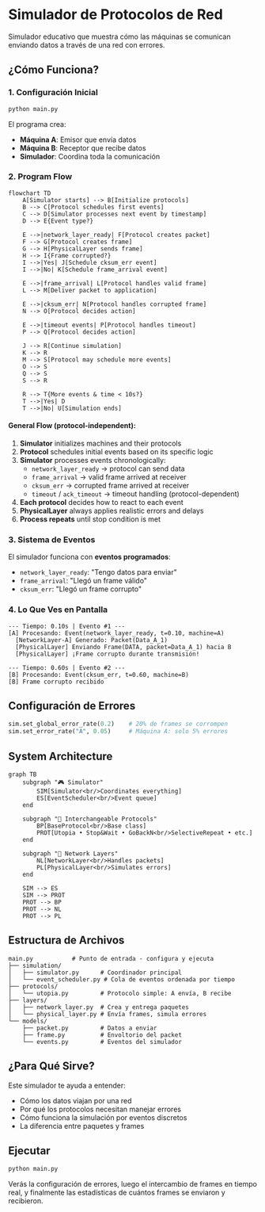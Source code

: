 # Simulador de Protocolos de Red

Simulador educativo que muestra cómo las máquinas se comunican enviando datos a través de una red con errores.

## ¿Cómo Funciona?

### 1. Configuración Inicial
```python
python main.py
```

El programa crea:
- **Máquina A**: Emisor que envía datos
- **Máquina B**: Receptor que recibe datos
- **Simulador**: Coordina toda la comunicación

### 2. Program Flow

```mermaid
flowchart TD
    A[Simulator starts] --> B[Initialize protocols]
    B --> C[Protocol schedules first events]
    C --> D[Simulator processes next event by timestamp]
    D --> E{Event type?}

    E -->|network_layer_ready| F[Protocol creates packet]
    F --> G[Protocol creates frame]
    G --> H[PhysicalLayer sends frame]
    H --> I{Frame corrupted?}
    I -->|Yes| J[Schedule cksum_err event]
    I -->|No| K[Schedule frame_arrival event]

    E -->|frame_arrival| L[Protocol handles valid frame]
    L --> M[Deliver packet to application]

    E -->|cksum_err| N[Protocol handles corrupted frame]
    N --> O[Protocol decides action]

    E -->|timeout events| P[Protocol handles timeout]
    P --> Q[Protocol decides action]

    J --> R[Continue simulation]
    K --> R
    M --> S[Protocol may schedule more events]
    O --> S
    Q --> S
    S --> R

    R --> T{More events & time < 10s?}
    T -->|Yes| D
    T -->|No| U[Simulation ends]
```

#### General Flow (protocol-independent):
1. **Simulator** initializes machines and their protocols
2. **Protocol** schedules initial events based on its specific logic
3. **Simulator** processes events chronologically:
   - `network_layer_ready` → protocol can send data
   - `frame_arrival` → valid frame arrived at receiver
   - `cksum_err` → corrupted frame arrived at receiver
   - `timeout` / `ack_timeout` → timeout handling (protocol-dependent)
4. **Each protocol** decides how to react to each event
5. **PhysicalLayer** always applies realistic errors and delays
6. **Process repeats** until stop condition is met

### 3. Sistema de Eventos

El simulador funciona con **eventos programados**:
- `network_layer_ready`: "Tengo datos para enviar"
- `frame_arrival`: "Llegó un frame válido"
- `cksum_err`: "Llegó un frame corrupto"

### 4. Lo Que Ves en Pantalla

```
--- Tiempo: 0.10s | Evento #1 ---
[A] Procesando: Event(network_layer_ready, t=0.10, machine=A)
  [NetworkLayer-A] Generado: Packet(Data_A_1)
  [PhysicalLayer] Enviando Frame(DATA, packet=Data_A_1) hacia B
  [PhysicalLayer] ¡Frame corrupto durante transmisión!

--- Tiempo: 0.60s | Evento #2 ---
[B] Procesando: Event(cksum_err, t=0.60, machine=B)
[B] Frame corrupto recibido
```

## Configuración de Errores

```python
sim.set_global_error_rate(0.2)    # 20% de frames se corrompen
sim.set_error_rate("A", 0.05)     # Máquina A: solo 5% errores
```

## System Architecture

```mermaid
graph TB
    subgraph "🎮 Simulator"
        SIM[Simulator<br/>Coordinates everything]
        ES[EventScheduler<br/>Event queue]
    end

    subgraph "🔄 Interchangeable Protocols"
        BP[BaseProtocol<br/>Base class]
        PROT[Utopia • Stop&Wait • GoBackN<br/>SelectiveRepeat • etc.]
    end

    subgraph "📡 Network Layers"
        NL[NetworkLayer<br/>Handles packets]
        PL[PhysicalLayer<br/>Simulates errors]
    end

    SIM --> ES
    SIM --> PROT
    PROT --> BP
    PROT --> NL
    PROT --> PL
```

## Estructura de Archivos

```
main.py           # Punto de entrada - configura y ejecuta
├── simulation/
│   ├── simulator.py      # Coordinador principal
│   └── event_scheduler.py # Cola de eventos ordenada por tiempo
├── protocols/
│   └── utopia.py         # Protocolo simple: A envía, B recibe
├── layers/
│   ├── network_layer.py  # Crea y entrega paquetes
│   └── physical_layer.py # Envía frames, simula errores
└── models/
    ├── packet.py         # Datos a enviar
    ├── frame.py          # Envoltorio del packet
    └── events.py         # Eventos del simulador
```

## ¿Para Qué Sirve?

Este simulador te ayuda a entender:
- Cómo los datos viajan por una red
- Por qué los protocolos necesitan manejar errores
- Cómo funciona la simulación por eventos discretos
- La diferencia entre paquetes y frames

## Ejecutar

```bash
python main.py
```

Verás la configuración de errores, luego el intercambio de frames en tiempo real, y finalmente las estadísticas de cuántos frames se enviaron y recibieron.
